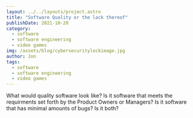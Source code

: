 ```yaml
---
layout: ../../layouts/project.astro
title: "Software Quality or the lack thereof"
publishDate: 2021-10-20
category:
  - software
  - software engineering
  - video games
img: /assets/blog/cybersecuritylockimage.jpg
author: Jon
tags: 
  - software
  - software engineering
  - video games
---
```


What would quality software look like? Is it software that meets the requirments set forth by the Product Owners or Managers? Is it software that has minimal amounts of bugs? Is it both?
